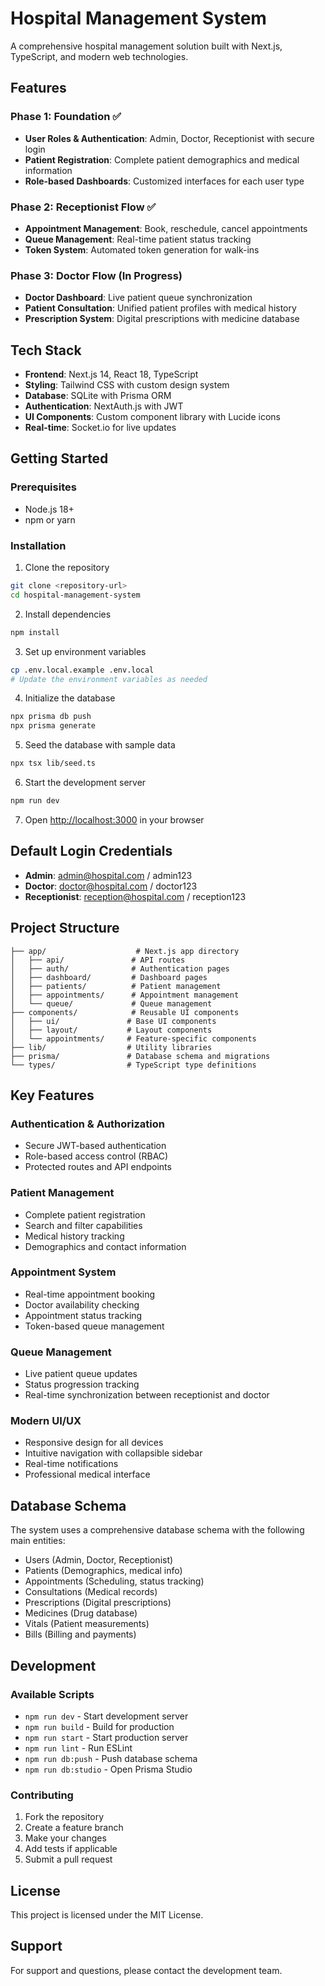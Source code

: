 # Hospital Management System

A comprehensive hospital management solution built with Next.js, TypeScript, and modern web technologies.

## Features

### Phase 1: Foundation ✅
- **User Roles & Authentication**: Admin, Doctor, Receptionist with secure login
- **Patient Registration**: Complete patient demographics and medical information
- **Role-based Dashboards**: Customized interfaces for each user type

### Phase 2: Receptionist Flow ✅
- **Appointment Management**: Book, reschedule, cancel appointments
- **Queue Management**: Real-time patient status tracking
- **Token System**: Automated token generation for walk-ins

### Phase 3: Doctor Flow (In Progress)
- **Doctor Dashboard**: Live patient queue synchronization
- **Patient Consultation**: Unified patient profiles with medical history
- **Prescription System**: Digital prescriptions with medicine database

## Tech Stack

- **Frontend**: Next.js 14, React 18, TypeScript
- **Styling**: Tailwind CSS with custom design system
- **Database**: SQLite with Prisma ORM
- **Authentication**: NextAuth.js with JWT
- **UI Components**: Custom component library with Lucide icons
- **Real-time**: Socket.io for live updates

## Getting Started

### Prerequisites
- Node.js 18+ 
- npm or yarn

### Installation

1. Clone the repository
```bash
git clone <repository-url>
cd hospital-management-system
```

2. Install dependencies
```bash
npm install
```

3. Set up environment variables
```bash
cp .env.local.example .env.local
# Update the environment variables as needed
```

4. Initialize the database
```bash
npx prisma db push
npx prisma generate
```

5. Seed the database with sample data
```bash
npx tsx lib/seed.ts
```

6. Start the development server
```bash
npm run dev
```

7. Open [http://localhost:3000](http://localhost:3000) in your browser

## Default Login Credentials

- **Admin**: admin@hospital.com / admin123
- **Doctor**: doctor@hospital.com / doctor123  
- **Receptionist**: reception@hospital.com / reception123

## Project Structure

```
├── app/                    # Next.js app directory
│   ├── api/               # API routes
│   ├── auth/              # Authentication pages
│   ├── dashboard/         # Dashboard pages
│   ├── patients/          # Patient management
│   ├── appointments/      # Appointment management
│   └── queue/             # Queue management
├── components/            # Reusable UI components
│   ├── ui/               # Base UI components
│   ├── layout/           # Layout components
│   └── appointments/     # Feature-specific components
├── lib/                  # Utility libraries
├── prisma/               # Database schema and migrations
└── types/                # TypeScript type definitions
```

## Key Features

### Authentication & Authorization
- Secure JWT-based authentication
- Role-based access control (RBAC)
- Protected routes and API endpoints

### Patient Management
- Complete patient registration
- Search and filter capabilities
- Medical history tracking
- Demographics and contact information

### Appointment System
- Real-time appointment booking
- Doctor availability checking
- Appointment status tracking
- Token-based queue management

### Queue Management
- Live patient queue updates
- Status progression tracking
- Real-time synchronization between receptionist and doctor

### Modern UI/UX
- Responsive design for all devices
- Intuitive navigation with collapsible sidebar
- Real-time notifications
- Professional medical interface

## Database Schema

The system uses a comprehensive database schema with the following main entities:
- Users (Admin, Doctor, Receptionist)
- Patients (Demographics, medical info)
- Appointments (Scheduling, status tracking)
- Consultations (Medical records)
- Prescriptions (Digital prescriptions)
- Medicines (Drug database)
- Vitals (Patient measurements)
- Bills (Billing and payments)

## Development

### Available Scripts

- `npm run dev` - Start development server
- `npm run build` - Build for production
- `npm run start` - Start production server
- `npm run lint` - Run ESLint
- `npm run db:push` - Push database schema
- `npm run db:studio` - Open Prisma Studio

### Contributing

1. Fork the repository
2. Create a feature branch
3. Make your changes
4. Add tests if applicable
5. Submit a pull request

## License

This project is licensed under the MIT License.

## Support

For support and questions, please contact the development team.

